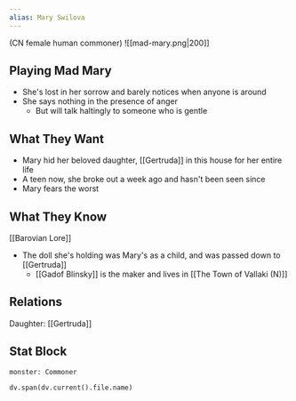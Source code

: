 ```yaml
---
alias: Mary Swilova
---
```

(CN female human commoner)
![[mad-mary.png|200]]
## Playing Mad Mary
- She's lost in her sorrow and barely notices when anyone is around
- She says nothing in the presence of anger
	- But will talk haltingly to someone who is gentle

## What They Want
- Mary hid her beloved daughter, [[Gertruda]] in this house for her entire life
- A teen now, she broke out a week ago and hasn't been seen since
- Mary fears the worst


## What They Know
[[Barovian Lore]]
- The doll she's holding was Mary's as a child, and was passed down to [[Gertruda]]
	- [[Gadof Blinsky]] is the maker and lives in [[The Town of Vallaki (N)]]

## Relations
Daughter: [[Gertruda]]

## Stat Block

```statblock
monster: Commoner
```

```dataviewjs
dv.span(dv.current().file.name)
```